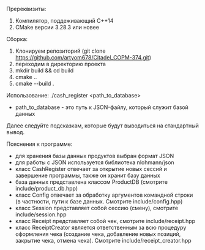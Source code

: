 
Пререквизиты:
1) Компилятор, поддеживающий C++14
2) CMake версии 3.28.3 или новее

Сборка:
1) Клонируем репозиторий (git clone https://github.com/artyom678/Citadel_COPM-374.git)
2) переходим в директорию проекта
3) mkdir build && cd build
4) cmake ..
5) cmake --build .

Использование:
./cash_register <path_to_database>
 - path_to_database - это путь к JSON-файлу, который служит базой данных

Далее следуйте подсказкам, которые будут выводиться на стандартный вывод.

Пояснения к программе:
 - для хранения базы данных продуктов выбран формат JSON
 - для работы с JSON используется библиотека nlohmann/json
 - класс CashRegister отвечает за открытие новых сессий и завершение программы, также он хранит базу данных
 - база данных представлена классом ProductDB (смотрите include/product_db.hpp)
 - класс Config отвечает за обработку аргументов командной строки (в частности, пути к базе данных. Смотрите include/config.hpp)
 - класс Session представляет собой сессию (смену), смотрите include/session.hpp
 - класс Receipt представляет собой чек, смотрите include/receipt.hpp
 - класс ReceiptCreator является ответственным за всю процедуру оформления чека (создание чека, добавление новых позиций,
  закрытие чека, отмена чека). Смотрите include/receipt_creator.hpp